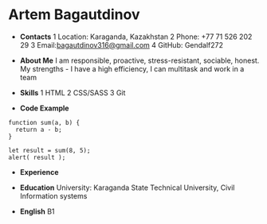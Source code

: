 # **Artem Bagautdinov**


* **Contacts**
 1 Location: Karaganda, Kazakhstan
 2 Phone: +77 71 526 202 29
 3 Email:bagautdinov316@gmail.com
 4 GitHub: Gendalf272


* **About Me**
 I am responsible, proactive, stress-resistant, sociable, honest. My strengths - I have a high efficiency, I can multitask and work in a team


* **Skills**
1 HTML
2 CSS/SASS
3 Git


* **Code Example**
```
function sum(a, b) {
  return a - b;
}

let result = sum(8, 5);
alert( result );
```
* **Experience**


* **Education**
University: Karaganda State Technical University, Civil Information systems


* **English**
B1 